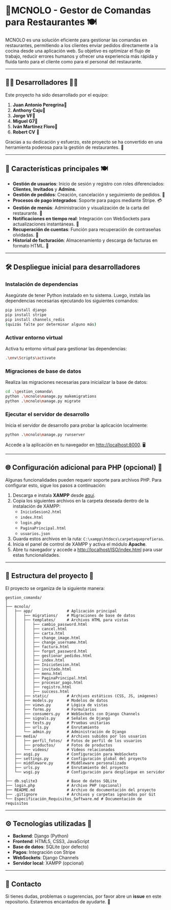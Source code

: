 # 🍔MCNOLO - Gestor de Comandas para Restaurantes 🍽️

MCNOLO es una solución eficiente para gestionar las comandas en restaurantes, permitiendo a los clientes enviar pedidos directamente a la cocina desde una aplicación web. Su objetivo es optimizar el flujo de trabajo, reducir errores humanos y ofrecer una experiencia más rápida y fluida tanto para el cliente como para el personal del restaurante.

---

## 👨‍🍳 Desarrolladores 👩‍🍳

Este proyecto ha sido desarrollado por el equipo:

1. **Juan Antonio Peregrina**🍔
2. **Anthony Caju**🍕
3. **Jorge VF**🍟
4. **Miguel G7**🍣
5. **Iván Martínez Floro**🌮
6. **Robert CV** 🍩

Gracias a su dedicación y esfuerzo, este proyecto se ha convertido en una herramienta poderosa para la gestión de restaurantes. 🎉

---

## 🚀 Características principales 🍽️

- **Gestión de usuarios**: Inicio de sesión y registro con roles diferenciados: **Clientes**, **Invitados** y **Admins**.
- **Gestión de pedidos**: Creación, cancelación y seguimiento de pedidos. 📝
- **Procesos de pago integrados**: Soporte para pagos mediante Stripe. 💳
- **Gestión de menús**: Administración y visualización de la carta del restaurante. 📜
- **Notificaciones en tiempo real**: Integración con WebSockets para actualizaciones instantáneas. 📡
- **Recuperación de cuentas**: Función para recuperación de contraseñas olvidadas. 🔑
- **Historial de facturación**: Almacenamiento y descarga de facturas en formato HTML. 📂

---

## 🛠️ Despliegue inicial para desarrolladores

### Instalación de dependencias
Asegúrate de tener Python instalado en tu sistema. Luego, instala las dependencias necesarias ejecutando los siguientes comandos:

```bash
pip install django
pip install stripe
pip install channels_redis
(quizás falte por determinar alguno más)
```

### Activar entorno virtual
Activa tu entorno virtual para gestionar las dependencias:

```bash
.\env\Scripts\activate
```

### Migraciones de base de datos
Realiza las migraciones necesarias para inicializar la base de datos:

```bash
cd .\gestion_comanda\
python .\mcnolo\manage.py makemigrations
python .\mcnolo\manage.py migrate
```

### Ejecutar el servidor de desarrollo
Inicia el servidor de desarrollo para probar la aplicación localmente:

```bash
python .\mcnolo\manage.py runserver
```

Accede a la aplicación en tu navegador en [http://localhost:8000](http://localhost:8000). 🖥️

---

## 🌐 Configuración adicional para PHP (opcional) 🍝

Algunas funcionalidades pueden requerir soporte para archivos PHP. Para configurar esto, sigue los pasos a continuación:

1. Descarga e instala **XAMPP** desde [aquí](https://sourceforge.net/projects/xampp/).
2. Copia los siguientes archivos en la carpeta deseada dentro de la instalación de XAMPP:
   - `InicioSesion2.html`
   - `index.html`
   - `login.php`
   - `PaginaPrincipal.html`
   - `usuarios.json`
3. Guarda estos archivos en la ruta: `C:\xampp\htdocs\carpetaqueprefieras`.
4. Inicia el panel de control de XAMPP y activa el módulo **Apache**.
5. Abre tu navegador y accede a [http://localhost/ISO/index.html](http://localhost/ISO/index.html) para usar estas funcionalidades.

---

## 📂 Estructura del proyecto 🍳

El proyecto se organiza de la siguiente manera:

```
gestion_comanda/
│
├── mcnolo/
│   ├── app/               # Aplicación principal
│   │   ├── migrations/    # Migraciones de base de datos
│   │   ├── templates/     # Archivos HTML para vistas
│   │   │   ├── cambio_password.html
│   │   │   ├── cancel.html
│   │   │   ├── carta.html
│   │   │   ├── change_image.html
│   │   │   ├── change_username.html
│   │   │   ├── factura.html
│   │   │   ├── forgot_password.html
│   │   │   ├── gestionar_pedidos.html
│   │   │   ├── index.html
│   │   │   ├── InicioSesion.html
│   │   │   ├── invitado.html
│   │   │   ├── menu.html
│   │   │   ├── PaginaPrincipal.html
│   │   │   ├── procesar_pago.html
│   │   │   ├── registro.html
│   │   │   ├── success.html
│   │   ├── static/        # Archivos estáticos (CSS, JS, imágenes)
│   │   ├── models.py      # Modelos de datos
│   │   ├── views.py       # Lógica de vistas
│   │   ├── forms.py       # Formularios
│   │   ├── consumers.py   # WebSockets con Django Channels
│   │   ├── signals.py     # Señales de Django
│   │   ├── tests.py       # Pruebas unitarias
│   │   ├── urls.py        # Enrutamiento
│   │   └── admin.py       # Administración de Django
│   ├── media/             # Archivos subidos por los usuarios
│   │   ├── perfil_fotos/  # Fotos de perfil de los usuarios
│   │   ├── productos/     # Fotos de productos
│   │   └── videos/        # Videos relacionados
│   ├── asgi.py            # Configuración para WebSockets
│   ├── settings.py        # Configuración global del proyecto
│   ├── middleware.py      # Middleware personalizado
│   ├── urls.py            # Enrutamiento del proyecto
│   └── wsgi.py            # Configuración para despliegue en servidor
│
├── db.sqlite3             # Base de datos SQLite
├── login.php              # Archivo PHP (opcional)
├── README.md              # Archivo de documentación del proyecto
├── .gitignore             # Archivos y carpetas ignorados por Git
└── Especificación_Requisitos_Software.md # Documentación de requisitos
```

---

## ⚙️ Tecnologías utilizadas 🍤

- **Backend**: Django (Python)
- **Frontend**: HTML5, CSS3, JavaScript
- **Base de datos**: SQLite (por defecto)
- **Pagos**: Integración con Stripe
- **WebSockets**: Django Channels
- **Servidor local**: XAMPP (opcional)

---

## 🤝 Contacto

Si tienes dudas, problemas o sugerencias, por favor abre un **issue** en este repositorio. Estaremos encantados de ayudarte. 🍴


